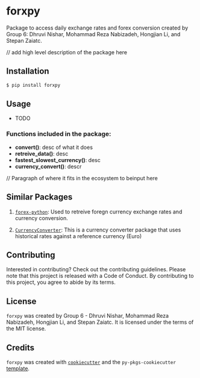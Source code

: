  # forxpy

Package to access daily exchange rates and forex conversion created by Group 6: Dhruvi Nishar, Mohammad Reza Nabizadeh, Hongjian Li, and Stepan Zaiatc.

// add high level description of the package here

## Installation

```bash
$ pip install forxpy
```

## Usage

- TODO

### Functions included in the package:

- **convert()**: desc of what it does
- **retreive_data()**: desc
- **fastest_slowest_currency()**: desc
- **currency_convert()**: descr

// Paragraph of where it fits in the ecosystem to beinput here

## Similar Packages

1. [`forex-python`](https://pypi.org/project/forex-python/): Used to retreive foregn currency exchange rates and currency conversion.

2. [`CurrencyConverter`](https://pypi.org/project/CurrencyConverter/): This is a currency converter package that uses historical rates against a reference currency (Euro)


## Contributing

Interested in contributing? Check out the contributing guidelines. Please note that this project is released with a Code of Conduct. By contributing to this project, you agree to abide by its terms.

## License

`forxpy` was created by Group 6 - Dhruvi Nishar, Mohammad Reza Nabizadeh, Hongjian Li, and Stepan Zaiatc. It is licensed under the terms of the MIT license.

## Credits

`forxpy` was created with [`cookiecutter`](https://cookiecutter.readthedocs.io/en/latest/) and the `py-pkgs-cookiecutter` [template](https://github.com/py-pkgs/py-pkgs-cookiecutter).
